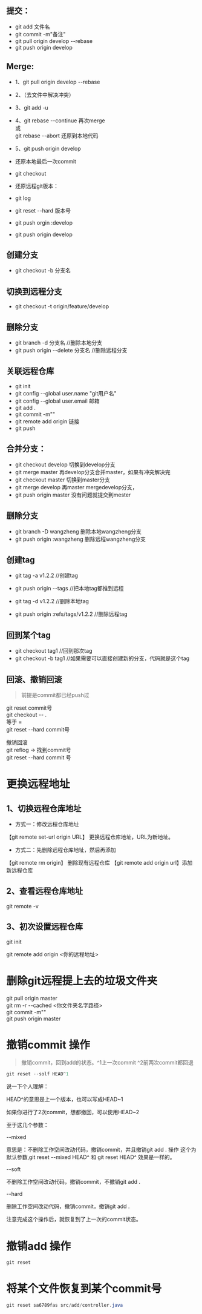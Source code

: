 ## 提交：
- git add 文件名
- git commit -m"备注"
- git pull origin develop --rebase
- git push origin develop

## Merge:
- 1、git pull origin develop --rebase
- 2、（去文件中解决冲突）
- 3、git add -u 
- 4、git rebase --continue  再次merge  
	或  
	git rebase --abort  还原到本地代码  
- 5、git push origin develop

- 还原本地最后一次commit 
- git checkout
- 还原远程git版本：
- git log

- git reset --hard 版本号

- git push orgin :develop

- git push origin develop

## 创建分支
- git checkout -b 分支名

## 切换到远程分支
- git checkout -t origin/feature/develop

## 删除分支
- git branch -d 分支名  //删除本地分支
- git push origin --delete 分支名   //删除远程分支

## 关联远程仓库
- git init
- git config --global user.name "git用户名"
- git config --global user.email 邮箱
- git add .
- git commit -m""
- git remote add origin 链接
- git push 

## 合并分支：
- git checkout develop 切换到develop分支
- git merge master  再develop分支合并master，如果有冲突解决完
- git checkout master 切换到master分支
- git merge develop 再master mergedevelop分支，
- git push origin master  没有问题就提交到mester

## 删除分支
- git branch -D wangzheng 删除本地wangzheng分支
- git push origin :wangzheng 删除远程wangzheng分支

## 创建tag
- git tag -a v1.2.2 //创建tag
- git push origin --tags //把本地tag都推到远程

- git tag -d v1.2.2 //删除本地tag
- git push origin :refs/tags/v1.2.2 //删除远程tag

## 回到某个tag
- git checkout tag1 //回到那次tag
- git checkout -b tag1 //如果需要可以直接创建新的分支，代码就是这个tag

## 回滚、撤销回滚
> 前提是commit都已经push过  

git reset commit号  
git checkout -- .  
等于 =  
git reset --hard commit号  
  
撤销回滚   
git reflog -> 找到commit号  
git reset --hard commit 号   


# 更换远程地址
## 1、切换远程仓库地址
- 方式一：修改远程仓库地址  

【git remote set-url origin URL】 更换远程仓库地址，URL为新地址。

- 方式二：先删除远程仓库地址，然后再添加  

【git remote rm origin】 删除现有远程仓库 
【git remote add origin url】添加新远程仓库

## 2、查看远程仓库地址

git remote -v

## 3、初次设置远程仓库

git init

git remote add origin <你的远程地址>


# 删除git远程提上去的垃圾文件夹
git pull origin master   
git rm -r --cached <你文件夹名字路径>   
git commit -m""    
git push origin master    


# 撤销commit 操作
> 撤销commit，回到add的状态。^1上一次commit ^2前两次commit都回退

```java
git reset --solf HEAD^1
```
说一下个人理解：

HEAD^的意思是上一个版本，也可以写成HEAD~1

如果你进行了2次commit，想都撤回，可以使用HEAD~2

至于这几个参数：

--mixed 

意思是：不删除工作空间改动代码，撤销commit，并且撤销git add . 操作
这个为默认参数,git reset --mixed HEAD^ 和 git reset HEAD^ 效果是一样的。
 

--soft  

不删除工作空间改动代码，撤销commit，不撤销git add . 
 
--hard

删除工作空间改动代码，撤销commit，撤销git add . 

注意完成这个操作后，就恢复到了上一次的commit状态。

# 撤销add 操作

```java
git reset
```

# 将某个文件恢复到某个commit号
```java
git reset sa6789fas src/add/controller.java
```
